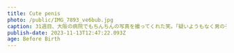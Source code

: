 ```yaml
---
title: Cute penis
photo: /public/IMG_7893_ve6bub.jpg
caption: 31週目、大阪の病院でもちんちんの写真を撮ってくれた笑。「疑いようもなく男の子ですね！」って言われたよ。
publish-date: 2023-11-13T12:47:22.093Z
age: Before Birth
---
```

